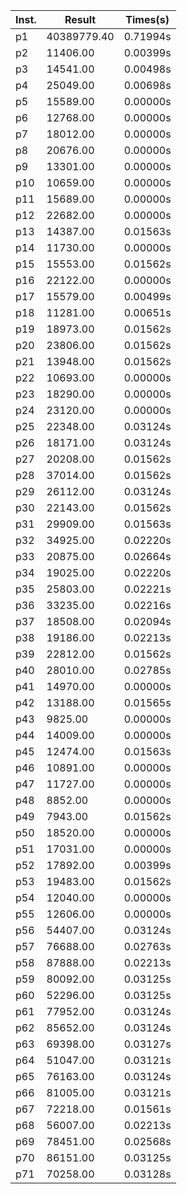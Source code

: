 |Inst.| Result | Times(s)|
|-----|--------|---------|
|  p1 |40389779.40|0.71994s
|  p2 |11406.00|0.00399s
|  p3 |14541.00|0.00498s
|  p4 |25049.00|0.00698s
|  p5 |15589.00|0.00000s
|  p6 |12768.00|0.00000s
|  p7 |18012.00|0.00000s
|  p8 |20676.00|0.00000s
|  p9 |13301.00|0.00000s
|  p10 |10659.00|0.00000s
|  p11 |15689.00|0.00000s
|  p12 |22682.00|0.00000s
|  p13 |14387.00|0.01563s
|  p14 |11730.00|0.00000s
|  p15 |15553.00|0.01562s
|  p16 |22122.00|0.00000s
|  p17 |15579.00|0.00499s
|  p18 |11281.00|0.00651s
|  p19 |18973.00|0.01562s
|  p20 |23806.00|0.01562s
|  p21 |13948.00|0.01562s
|  p22 |10693.00|0.00000s
|  p23 |18290.00|0.00000s
|  p24 |23120.00|0.00000s
|  p25 |22348.00|0.03124s
|  p26 |18171.00|0.03124s
|  p27 |20208.00|0.01562s
|  p28 |37014.00|0.01562s
|  p29 |26112.00|0.03124s
|  p30 |22143.00|0.01562s
|  p31 |29909.00|0.01563s
|  p32 |34925.00|0.02220s
|  p33 |20875.00|0.02664s
|  p34 |19025.00|0.02220s
|  p35 |25803.00|0.02221s
|  p36 |33235.00|0.02216s
|  p37 |18508.00|0.02094s
|  p38 |19186.00|0.02213s
|  p39 |22812.00|0.01562s
|  p40 |28010.00|0.02785s
|  p41 |14970.00|0.00000s
|  p42 |13188.00|0.01565s
|  p43 |9825.00|0.00000s
|  p44 |14009.00|0.00000s
|  p45 |12474.00|0.01563s
|  p46 |10891.00|0.00000s
|  p47 |11727.00|0.00000s
|  p48 |8852.00|0.00000s
|  p49 |7943.00|0.01562s
|  p50 |18520.00|0.00000s
|  p51 |17031.00|0.00000s
|  p52 |17892.00|0.00399s
|  p53 |19483.00|0.01562s
|  p54 |12040.00|0.00000s
|  p55 |12606.00|0.00000s
|  p56 |54407.00|0.03124s
|  p57 |76688.00|0.02763s
|  p58 |87888.00|0.02213s
|  p59 |80092.00|0.03125s
|  p60 |52296.00|0.03125s
|  p61 |77952.00|0.03124s
|  p62 |85652.00|0.03124s
|  p63 |69398.00|0.03127s
|  p64 |51047.00|0.03121s
|  p65 |76163.00|0.03124s
|  p66 |81005.00|0.03121s
|  p67 |72218.00|0.01561s
|  p68 |56007.00|0.02213s
|  p69 |78451.00|0.02568s
|  p70 |86151.00|0.03125s
|  p71 |70258.00|0.03128s
